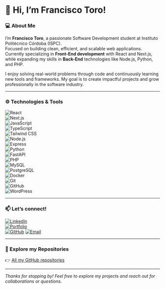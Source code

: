 # 👋 Hi, I’m Francisco Toro!

### 💻 About Me

I’m **Francisco Toro**, a passionate Software Development student at Instituto Politécnico Córdoba (ISPC).  
Focused on building clean, efficient, and scalable web applications. Currently specializing in **Front-End development** with React and Next.js, while expanding my skills in **Back-End** technologies like Node.js, Python, and PHP.  

I enjoy solving real-world problems through code and continuously learning new tools and frameworks. My goal is to create impactful projects and grow professionally in the software industry.

---

### ⚙️ Technologies & Tools

![React](https://img.shields.io/badge/React-18.2.0-blue?style=for-the-badge&logo=react)  
![Next.js](https://img.shields.io/badge/Next.js-15.3.4-black?style=for-the-badge&logo=next.js)  
![JavaScript](https://img.shields.io/badge/JavaScript-ES6-yellow?style=for-the-badge&logo=javascript)  
![TypeScript](https://img.shields.io/badge/TypeScript-5.1-blue?style=for-the-badge&logo=typescript)  
![Tailwind CSS](https://img.shields.io/badge/Tailwind_CSS-v3.3.3-skyblue?style=for-the-badge&logo=tailwind-css)  
![Node.js](https://img.shields.io/badge/Node.js-v20-green?style=for-the-badge&logo=node.js)  
![Express](https://img.shields.io/badge/Express.js-4.18.2-black?style=for-the-badge)  
![Python](https://img.shields.io/badge/Python-3.11-blue?style=for-the-badge&logo=python)  
![FastAPI](https://img.shields.io/badge/FastAPI-v0.95-green?style=for-the-badge)  
![PHP](https://img.shields.io/badge/PHP-8.2-purple?style=for-the-badge&logo=php)  
![MySQL](https://img.shields.io/badge/MySQL-8.0-blue?style=for-the-badge&logo=mysql)  
![PostgreSQL](https://img.shields.io/badge/PostgreSQL-15-blue?style=for-the-badge&logo=postgresql)  
![Docker](https://img.shields.io/badge/Docker-24.0-blue?style=for-the-badge&logo=docker)  
![Git](https://img.shields.io/badge/Git-F05032?style=for-the-badge&logo=git&logoColor=white)  
![GitHub](https://img.shields.io/badge/GitHub-000?style=for-the-badge&logo=github&logoColor=white)  
![WordPress](https://img.shields.io/badge/WordPress-Blue?style=for-the-badge&logo=wordpress)

---

### 📫 Let’s connect!

[![LinkedIn](https://img.shields.io/badge/LinkedIn-0A66C2?style=for-the-badge&logo=linkedin&logoColor=white)](https://www.linkedin.com/in/francisco-toro-goitea-475b71277/)  
[![Portfolio](https://img.shields.io/badge/Portfolio-000?style=for-the-badge&logo=google-chrome&logoColor=white)](https://portafolio-francisco-toro.vercel.app/)  
[![GitHub](https://img.shields.io/badge/GitHub-000?style=for-the-badge&logo=github&logoColor=white)](https://github.com/frantoro10)
[![Email](https://img.shields.io/badge/Email-D14836?style=for-the-badge&logo=gmail&logoColor=white)](mailto:torofrancisco13@gmail.com)

---

### 📂 Explore my Repositories

👉 [All my GitHub repositories](https://github.com/frantoro10?tab=repositories)

---

*Thanks for stopping by! Feel free to explore my projects and reach out for collaborations or questions.*

